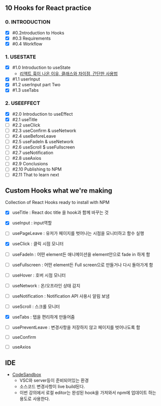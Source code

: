 ##  10 Hooks for React practice

### 0. INTRODUCTION 

- [x] \#0.2ntroduction to Hooks </br>
- [x] \#0.3 Requirements </br>
- [x] \#0.4 Workflow </br>

###  1. USESTATE

- [x] \#1.0 Introduction to useState  </br>
  - [리액트 훅이 나온 이유, 클래스와 차이점, 간단한 사용법](https://www.youtube.com/watch?v=yS-BU6eYUDE)
- [x] \#1.1 userInput  </br>
- [x] \#1.2 userInput part Two </br>
- [x] \#1.3 useTabs </br>

### 2. USEEFFECT
- [x] \#2.0 Introduction to useEffect
- [x] \#2.1 useTitle
- [ ] \#2.2 useClick
- [ ] \#2.3 useConfirm & useNetwork
- [ ] \#2.4 useBeforeLeave
- [ ] \#2.5 useFadeIn & useNetwork
- [ ] \#2.6 useScroll $ useFullscreen
- [ ] \#2.7 useNotification
- [ ] \#2.8 useAxios
- [ ] \#2.9 Conclusions
- [ ] \#2.10 Publishing to NPM
- [ ] \#2.11 That to learn next

## Custom Hooks what we're making 

Collection of React Hooks ready to install with NPM

- [x] useTitle : React doc title 을 hook과 함께 바꾸는 것 
- [x] useInput : input역할
- [ ] usePageLeave : 유저가 페이지를 벗어나는 시점을 모니터하고 함수 실행 
- [x] useClick : 클릭 시점 모니터
- [ ] useFadeIn : 어떤 element든 애니메이션을 element안으로 fade in 하게 함 
- [ ] useFullscreen : 어떤 element든 Full screen으로 만들거나 다시 돌아가게 함 
- [ ] useHover : 호버 시점 모니터 
- [ ] useNetwork : 온/오프라인 상태 감지  
- [ ] useNotification : Notification API 사용시 알림 보냄 
- [ ] useScroll : 스크롤 모니터 
- [x] useTabs : 탭을 편리하게 만들어줌 
- [ ] usePreventLeave : 변경사항을 저장하지 않고 페이지를 벗어나도록 함
- [ ] useConfirm 
- [ ] useAxios 



##  IDE

- [CodeSandbox](https://codesandbox.io/index2)
    - VSC와 server등이 준비되어있는 환경
    - 소스코드 변경사항이 live build된다.  
    - 이번 강의에서 로컬 editor는 완성된 hook을 가져와서 npm에 업데이트 하는 용도로 사용한다.  